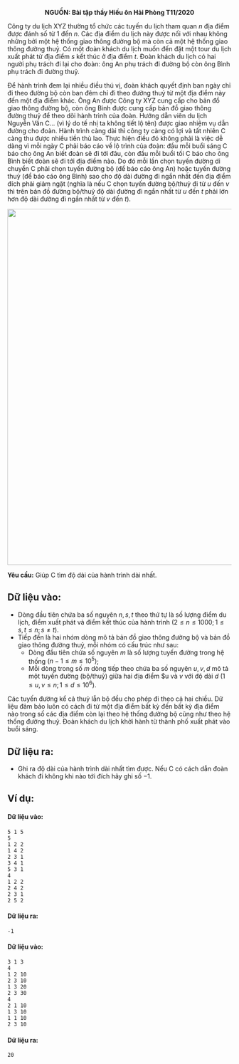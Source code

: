 **<center>NGUỒN: Bài tập thầy Hiếu ôn Hải Phòng T11/2020</center>**

Công ty du lịch XYZ thường tổ chức các tuyến du lịch tham quan $n$ địa điểm được đánh số từ $1$ đến $n$. Các địa điểm du lịch này được nối với nhau không những bởi một hệ thống giao thông đường bộ mà còn cả một hệ thống giao thông đường thuỷ. Có một đoàn khách du lịch muốn đến đặt một tour du lịch xuất phát từ địa điểm $s$ kết thúc ở địa điểm $t$. Đoàn khách du lịch có hai người phụ trách đi lại cho đoàn: ông An phụ trách đi đường bộ còn ông Bình phụ trách đi đường thuỷ.

Để hành trình đem lại nhiều điều thú vị, đoàn khách quyết định ban ngày chỉ đi theo đường bộ còn ban đêm chỉ đi theo đường thuỷ từ một địa điểm này đến một địa điểm khác. Ông An được Công ty XYZ cung cấp cho bản đồ giao thông đường bộ, còn ông Bình được cung cấp bản đồ giao thông đường thuỷ để theo dõi hành trình của đoàn. Hướng dẫn viên du lịch Nguyễn Văn C... (vì lý do tế nhị ta không tiết lộ tên) được giao nhiệm vụ dẫn đường cho đoàn. Hành trình càng dài thì công ty càng có lợi và tất nhiên C càng thu được nhiều tiền thù lao. Thực hiện điều đó không phải là việc dễ dàng vì mỗi ngày C phải báo cáo về lộ trình của đoàn: đầu mỗi buổi sáng C báo cho ông An biết đoàn sẽ đi tới đâu, còn đầu mỗi buổi tối C báo cho ông Bình biết đoàn sẽ đi tới địa điểm nào. Do đó mỗi lần chọn tuyến đường di chuyển C phải chọn tuyến đường bộ (để báo cáo ông An) hoặc 
tuyến đường thuỷ (để báo cáo ông Bình) sao cho độ dài đường đi ngắn nhất đến địa điểm đích phải giảm ngặt (nghĩa là nếu C chọn tuyến đường bộ/thuỷ đi từ $u$ đến $v$ thì trên bản đồ đường bộ/thuỷ độ dài đường đi ngắn nhất từ $u$ đến $t$ phải lớn hơn độ dài đường đi ngắn nhất từ $v$ đến $t$).
<center><img src="/images/problems/1376/TOUR.png" width="800px" /></center>

**Yêu cầu:** Giúp C tìm độ dài của hành trình dài nhất.

## Dữ liệu vào:
- Dòng đầu tiên chứa ba số nguyên $n, s, t$ theo thứ tự là số lượng điểm du lịch, điểm xuất phát và điểm kết thúc của hành trình $(2 ≤ n ≤ 1000; 1 ≤ s, t ≤ n; s ≠ t$).
- Tiếp đến là hai nhóm dòng mô tả bản đồ giao thông đường bộ và bản đồ giao thông đường thuỷ, mỗi nhóm có cấu trúc như sau:
    - Dòng đầu tiên chứa số nguyên $m$ là số lượng tuyến đường trong hệ thống $(n-1 ≤ 
m ≤ 10^5)$;
    - Mỗi dòng trong số $m$ dòng tiếp theo chứa ba số nguyên $u, v, d$ mô tả một tuyến đường (bộ/thuỷ) giữa hai địa điểm $u và $v$ với độ dài $d\ (1 ≤ u, v ≤ n; 1 ≤ d ≤ 10^6)$.

Các tuyến đường kể cả thuỷ lẫn bộ đều cho phép đi theo cả hai chiều. Dữ liệu đảm bảo luôn có cách đi từ một địa điểm bất kỳ đến bất kỳ địa điểm nào trong số các địa điểm còn lại theo hệ thống đường bộ cũng như theo hệ thống đường thuỷ. Đoàn khách du lịch khởi hành từ thành phố xuất phát vào buổi sáng.

## Dữ liệu ra:
- Ghi ra độ dài của hành trình dài nhất tìm được. Nếu C có cách dẫn đoàn khách đi không khi nào tới đích hãy ghi số $-1$.

## Ví dụ:
#### Dữ liệu vào:
```
5 1 5
5
1 2 2
1 4 2
2 3 1
3 4 1
5 3 1
4
1 2 2
2 4 2
2 3 1
2 5 2
```

#### Dữ liệu ra:
```
-1
```

#### Dữ liệu vào:
```
3 1 3
4 
1 2 10
2 3 10
1 3 20
2 3 30
4
2 1 10
1 3 10
1 1 10
2 3 10
```

#### Dữ liệu ra:
```
20
```